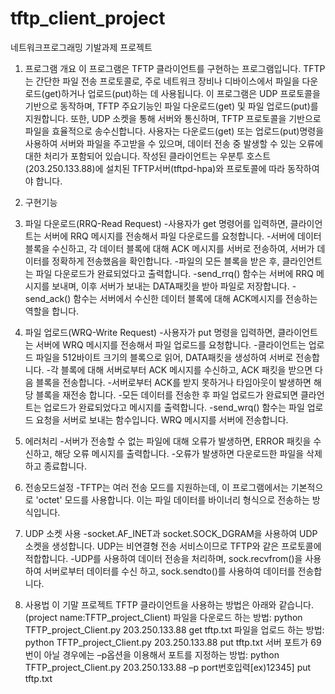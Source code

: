 # tftp_client_project
네트워크프로그래밍 기발과제 프로젝트


1. 프로그램 개요
이 프로그램은 TFTP 클라이언트를 구현하는 프로그램입니다. TFTP는 간단한 파일 전송 프로토콜로, 주로 네트워크 장비나 디바이스에서 파일을 다운로드(get)하거나 업로드(put)하는 데 사용됩니다. 이 프로그램은 UDP 프로토콜을 기반으로 동작하며, TFTP 주요기능인 파일 다운로드(get) 및 파일 업로드(put)를 지원합니다. 또한, UDP 소켓을 통해 서버와 통신하며, TFTP 프로토콜을 기반으로 파일을 효율적으로 송수신합니다. 사용자는 다운로드(get) 또는 업로드(put)명령을 사용하여 서버와 파일을 주고받을 수 있으며, 데이터 전송 중 발생할 수 있는 오류에 대한 처리가 포함되어 있습니다. 작성된 클라이언트는 우분투 호스트(203.250.133.88)에 설치된 TFTP서버(tftpd-hpa)와 프로토콜에 따라 동작하여야 합니다. 









2. 구현기능
 1. 파일 다운로드(RRQ-Read Request)
  -사용자가 get 명령어를 입력하면, 클라이언트는 서버에 RRQ 메시지를 전송해서 파일 다운로드를 
    요청합니다.
  -서버에 데이터 블록을 수신하고, 각 데이터 블록에 대해 ACK 메시지를 서버로 전송하여, 서버가 
    데이터를 정확하게 전송했음을 확인합니다.
  -파일의 모든 블록을 받은 후, 클라인언트는 파일 다운로드가 완료되었다고 출력합니다.
  -send_rrq() 함수는 서버에 RRQ 메시지를 보내며, 이후 서버가 보내는 DATA패킷을 받아 파일로 
   저장합니다.
  -send_ack() 함수는 서버에서 수신한 데이터 블록에 대해 ACK메시지를 전송하는 역할을 합니다.

 2. 파일 업로드(WRQ-Write Request)
  -사용자가 put 명령을 입력하면, 클라이언트는 서버에 WRQ 메시지를 전송해서 파일 업로드를 
   요청합니다.
  -클라이언트는 업로드 파일을 512바이트 크기의 블록으로 읽어, DATA패킷을 생성하여 서버로 
   전송합니다.
  -각 블록에 대해 서버로부터 ACK 메시지를 수신하고, ACK 패킷을 받으면 다음 블록을 전송합니다.
  -서버로부터 ACK를 받지 못하거나 타임아웃이 발생하면 해당 블록을 재전송 합니다.
  -모든 데이터를 전송한 후 파일 업로드가 완료되면 클라언트는 업로드가 완료되었다고 메시지를 
   출력합니다.
  -send_wrq() 함수는 파일 업로드 요청을 서버로 보내는 함수입니다. WRQ 메시지를 서버에 
   전송합니다.

 3. 에러처리
  -서버가 전송할 수 없는 파일에 대해 오류가 발생하면, ERROR 패킷을 수신하고, 해당 오류 
   메시지를 출력합니다. 
 -오류가 발생하면 다운로드한 파일을 삭제하고 종료합니다.

 4. 전송모드설정
  -TFTP는 여러 전송 모드를 지원하는데, 이 프로그램에서는 기본적으로 'octet' 모드를 사용합니다. 
   이는 파일 데이터를 바이너리 형식으로 전송하는 방식입니다.

 5. UDP 소켓 사용
  -socket.AF_INET과 socket.SOCK_DGRAM을 사용하여 UDP 소켓을 생성합니다. UDP는 비연결형 전송 
   서비스이므로 TFTP와 같은 프로토콜에 적합합니다.
  -UDP를 사용하여 데이터 전송을 처리하며, sock.recvfrom()을 사용하여 서버로부터 데이터를 수신
   하고, sock.sendto()를 사용하여 데이터를 전송합니다.





3. 사용법
이 기말 프로젝트 TFTP 클라이언트을 사용하는 방법은 아래와 같습니다.(project 
                                                     name:TFTP_project_Client)
파일을 다운로드 하는 방법:
python TFTP_project_Client.py 203.250.133.88 get tftp.txt
파일을 업로드 하는 방법:
python TFTP_project_Client.py 203.250.133.88 put tftp.txt
서버 포트가 69번이 아닐 경우에는 –p옵션을 이용해서 포트를 지정하는 방법:
python TFTP_project_Client.py 203.250.133.88 –p port번호입력[ex)12345] put 
tftp.txt
